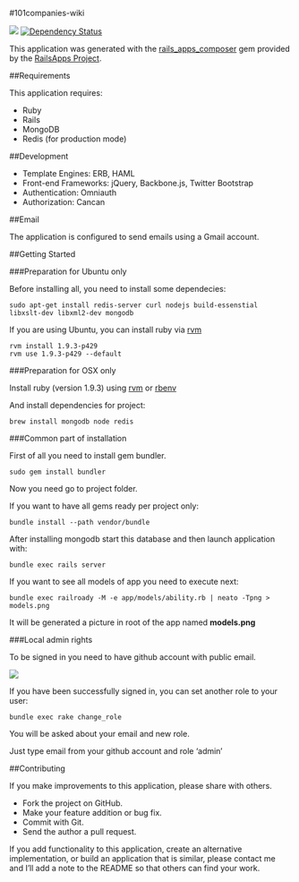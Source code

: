 #101companies-wiki

[![](https://codeclimate.com/github/101companies/101rails.png)](https://codeclimate.com/github/101companies/101rails) [![Dependency Status](http://www.versioneye.com/user/projects/51b5a94f83548c000200dda1/badge.png)](http://www.versioneye.com/user/projects/51b5a94f83548c000200dda1)

This application was generated with the [rails_apps_composer](https://github.com/RailsApps/rails_apps_composer) gem provided by the [RailsApps Project](http://railsapps.github.com/).

##Requirements

This application requires:

*   Ruby
*   Rails
*   MongoDB
*   Redis (for production mode)

##Development

*   Template Engines: ERB, HAML
*   Front-end Frameworks: jQuery, Backbone.js, Twitter Bootstrap
*   Authentication: Omniauth
*   Authorization: Cancan

##Email

The application is configured to send emails using a Gmail account.

##Getting Started

###Preparation for Ubuntu only

Before installing all, you need to install some dependecies:

    sudo apt-get install redis-server curl nodejs build-essenstial libxslt-dev libxml2-dev mongodb

If you are using Ubuntu, you can install ruby via [rvm](http://rvm.io)

    rvm install 1.9.3-p429
    rvm use 1.9.3-p429 --default

###Preparation for OSX only

Install ruby (version 1.9.3) using [rvm](http://rvm.io) or [rbenv](https://github.com/sstephenson/rbenv/)

And install dependencies for project:

    brew install mongodb node redis

###Common part of installation

First of all you need to install gem bundler.

    sudo gem install bundler

Now you need go to project folder.

If you want to have all gems ready per project only:

    bundle install --path vendor/bundle

After installing mongodb start this database and then launch application with:

    bundle exec rails server

If you want to see all models of app you need to execute next:

    bundle exec railroady -M -e app/models/ability.rb | neato -Tpng > models.png

It will be generated a picture in root of the app named **models.png**

###Local admin rights

To be signed in you need to have github account with public email.

![](http://101companies.org/assets/github-public-email-3ed71b5549eed5cd7235804f3e0054f9.png)

If you have been successfully signed in, you can set another role to your user:

    bundle exec rake change_role

You will be asked about your email and new role.

Just type email from your github account and role ‘admin’

##Contributing

If you make improvements to this application, please share with others.

*   Fork the project on GitHub.
*   Make your feature addition or bug fix.
*   Commit with Git.
*   Send the author a pull request.

If you add functionality to this application, create an alternative implementation, or build an application that is similar, please contact me and I’ll add a note to the README so that others can find your work.
